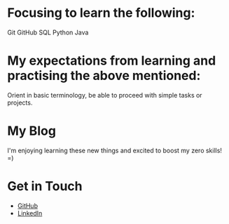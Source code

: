 #  Focusing to learn the following:
Git
GitHub
SQL 
Python
Java 
# My expectations from learning and practising the above mentioned:
Orient in basic terminology, be able to proceed with simple tasks or projects.
# My Blog
I'm enjoying learning these new things and excited to boost my zero skills! =) 
# Get in Touch
<ul>
<li> <a href="https://github.com/{{ site.github_snowsmoonjupiter
       }}">GitHub</a></li>
       <li> <a href="https://www.linkedin.com/{{ site.linkedin_kristýna-jurečková
              }}">LinkedIn </a></li>
</ul>
